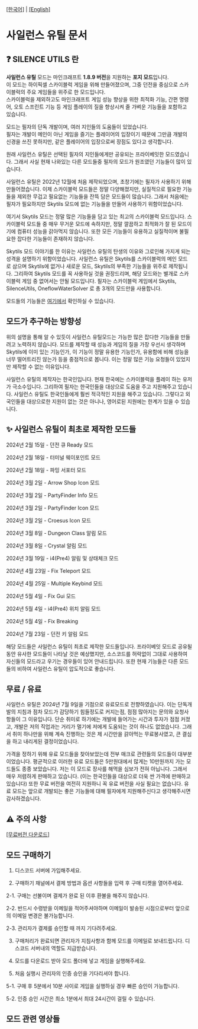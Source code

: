 [[한국어]](https://github.com/SILENCE-SIMSOOL/SilenceUtils-Documentation)  |  [[English]](https://github.com/SILENCE-SIMSOOL/SilenceUtils-User-Guide/tree/English)
# 사일런스 유틸 문서

## ❓ SILENCE UTILS 란
**사일런스 유틸** 모드는 마인크래프트 **1.8.9 버전**을 지원하는 **포지 모드**입니다.  
이 모드는 하이픽셀 스카이블럭 게임을 위해 만들어졌으며, 그중 던전을 중심으로 스카이블럭의 주요 게임들을 위주로 한  모드입니다.  
스카이블럭을 제외하고도 마인크래프트 게임 성능 향상을 위한 최적화 기능, 간편 명령어, 오토 스프린트 기능 등 게임 플레이의 질을 향상시켜 줄 가벼운 기능들을 포함하고 있습니다.  

모드는 필자의 단독 개발이며, 여러 지인들의 도움들이 있었습니다.  
필자는 개발이 메인이 아닌 게임을 즐기는 플레이어의 입장이기 때문에 그만큼 개발의 신경을 쓰진 못하지만, 같은 플레이어의 입장으로써 장점도 있다고 생각합니다.  

원래 사일런스 유틸은 선택된 필자의 지인들에게만 공유되는 프라이베잇한 모드였습니다.
그래서 사실 현재 나와있는 다른 모드들중 필자의 모드가 원조였던 기능들이 많이 있습니다.

사일런스 유틸은 2022년 12월에 처음 제작되었으며, 초창기에는 필자가 사용하기 위해 만들어졌습니다.
이제 스카이블럭 모드들은 정말 다양해졌지만, 실질적으로 필요한 기능들을 제외한 무겁고 필요없는 기능들을 잔뜩 담은 모드들이 많습니다.
그래서 처음에는 필자가 필요하지만 Skytils 모드에 없는 기능들을 만들어 사용하기 위함이었습니다.

여기서 Skytils 모드는 정말 많은 기능들을 담고 있는 최고의 스카이블럭 모드입니다.
스카이블럭 모드들 중 매우 무거운 모드에 속하지만, 정말 깔끔하고 최적화가 잘 된 모드이기에 컴퓨터 성능을 갉아먹지 않습니다.
또한 모든 기능들이 유용하고 실질적이며 불필요한 잡다한 기능들이 존재하지 않습니다.

Skytils 모드 이야기를 한 이유는 사일런스 유틸의 탄생의 이유와 그로인해 가지게 되는 성격을 설명하기 위함이었습니다.
사일런스 유틸은 Skytils를 스카이블럭의 메인 모드로 삼으며 Skytils에 없거나 새로운 모드, Skytils의 부족한 기능들을 위주로 제작됩니다.
그리하여 Skytils 모드를 꼭 사용하실 것을 권장드리며, 해당 모드와는 별개로 스카이블럭 게임 중 없어서는 안될 모드입니다.
필자는 스카이블럭 게임에서 Skytils, SilenceUtils, OneflowWaterSolver 로 총 3개의 모드만을 사용합니다.

모드들의 기능들은 [여기에서]() 확인하실 수 있습니다.

## 모드가 추구하는 방향성
위의 설명을 통해 알 수 있듯이 사일런스 유틸모드는 가능한 많은 잡다한 기능들을 만들려고 노력하지 않습니다.
모드를 제작할 때 성능과 게임의 질을 가장 우선시 생각하며 Skytils에 이미 있는 기능인가, 이 기능이 정말 유용한 기능인가, 유용함에 비해 성능을 너무 떨어트리진 않는가 등을 중점적으로 봅니다.
이는 정말 많은 기능 요청들이 있었지만 제작할 수 없는 이유입니다.

사일런스 유틸의 제작자는 한국인입니다.
현재 한국에는 스카이블럭을 플레이 하는 유저가 극소수입니다.
그리하여 필자는 한국인들을 대상으로 도움을 주고 지원해주고 있습니다.
사일런스 유틸도 한국인들에게 훨씬 적극적인 지원을 해주고 있습니다.
그렇다고 외국인들을 대상으로한 지원이 없는 것은 아니나, 영어로된 지원에는 한계가 있을 수 있습니다.

## ✨ 사일런스 유틸이 최초로 제작한 모드들
2024년 2월 15일 - 던전 큐 Ready 모드

2024년 2월 18일 - 터미널 웨이포인트 모드

2024년 2월 18일 - 파밍 서포터 모드

2024년 3월 2일 - Arrow Shop Icon 모드

2024년 3월 2일 - PartyFinder Info 모드

2024년 3월 2일 - PartyFinder Icon 모드

2024년 3월 2일 - Croesus Icon 모드

2024년 3월 8일 - Dungeon Class 알림 모드

2024년 3월 8일 - Crystal 알림 모드

2024년 3월 19일 - i4(Pre4) 알림 및 상태체크 모드

2024년 4월 23일 - Fix Teleport 모드

2024년 4월 25일 - Multiple Keybind 모드

2024년 5월 4일 - Fix Gui 모드

2024년 5월 4일 - i4(Pre4) 위치 알림 모드

2024년 5월 4일 - Fix Breaking

2024년 7월 23일 - 던전 키 알림 모드

해당 모드들은 사일런스 유틸이 최초로 제작한 모드들입니다.
프라이베잇 모드로 공유될 동안 유사한 모드들이 나타날 것은 예상했지만, 소스코드를 허락없이 그대로 사용하여 자신들의 모드라고 우기는 경우들이 있어 안내드립니다.
또한 현재 기능들은 다른 모드들의 비하여 사일런스 유틸이 압도적으로 좋습니다.

## 무료 / 유료
사일런스 유틸은 2024년 7월 9일을 기점으로 유료모드로 전향하였습니다.
이는 단독개발의 지침과 점차 모드가 감당하기 힘들정도로 커지는점, 점점 많아지는 문의와 요청사항들이 그 이유입니다.
단순 취미로 하기에는 개발에 들어가는 시간과 투자가 점점 커졌고, 개발은 저의 직업과는 거리가 멀기에 저에게 도움되는 것이 하나도 없었습니다.
그래서 취미 하나만을 위해 계속 진행하는 것은 제 시간만을 갉아먹는 무료봉사였고, 큰 결심을 하고 내리게된 결정이었습니다.

가격을 정하기 위해 유료 모드들을 찾아보았는데 전부 매크로 관련들의 모드들이 대부분이었습니다.
평균적으로 이러한 유료 모드들은 5만원대에서 많게는 10만원까지 가는 모드들도 종종 보았습니다.
저는 이 모드로 장사를 해먹을 심보가 전혀 아닙니다.
그래서 매우 저렴하게 판매하고 있습니다. (이는 한국인들을 대상으로 더욱 싼 가격에 판매하고 있습니다)
또한 무료 버전을 여전히 지원하니 꼭 유료 버전을 사실 필요는 없습니다.
유료 모드는 앞으로 개발되는 좋은 기능들에 대해 필자에게 지원해주신다고 생각해주시면 감사하겠습니다.

## ⚠ 주의 사항


[[무료버전 다운로드]]()

## 모드 구매하기
1. 디스코드 서버에 가입해주세요.

2. 구매하기 채널에서 결제 방법과 옵션 사항들을 입력 후 구매 티켓을 열어주세요.

2-1. 구매는 선불이며 결제가 완료 된 이후 환불을 해주지 않습니다.

2-2. 반드시 수령받을 이메일을 적어주셔야하며 이메일이 발송된 시점으로부터 앞으로의 이메일 변경은 불가능합니다.

2-3. 관리자가 결제를 승인할 때 까지 기다려주세요.

3. 구매처리가 완료되면 관리자가 지침사항과 함께 모드를 이메일로 보내드립니다. 디스코드 서버내의 역할도 지급받습니다.

4. 모드를 다운로드 받아 모드 폴더에 넣고 게임을 실행해주세요.

5. 처음 실행시 관리자의 인증 승인을 기다리셔야 합니다.

5-1. 구매 후 5분에서 10분 사이로 게임을 실행하실 경우 빠른 승인이 가능합니다.

5-2. 인증 승인 시간은 최소 1분에서 최대 24시간이 걸릴 수 있습니다.

## 모드 관련 영상들 

